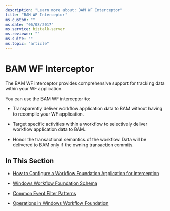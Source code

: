 ```yaml
---
description: "Learn more about: BAM WF Interceptor"
title: "BAM WF Interceptor"
ms.custom: ""
ms.date: "06/08/2017"
ms.service: biztalk-server
ms.reviewer: ""
ms.suite: ""
ms.topic: "article"
---
```

# BAM WF Interceptor
The BAM WF interceptor provides comprehensive support for tracking data within your WF application.  
  
 You can use the BAM WF interceptor to:  
  
-   Transparently deliver workflow application data to BAM without having to recompile your WF application.  
  
-   Target specific activities within a workflow to selectively deliver workflow application data to BAM.  
  
-   Honor the transactional semantics of the workflow. Data will be delivered to BAM only if the owning transaction commits.  
  
## In This Section  
  
-   [How to Configure a Workflow Foundation Application for Interception](../core/how-to-configure-a-workflow-foundation-application-for-interception.md)  
  
-   [Windows Workflow Foundation Schema](../core/windows-workflow-foundation-schema.md)  
  
-   [Common Event Filter Patterns](../core/common-event-filter-patterns.md)  
  
-   [Operations in Windows Workflow Foundation](../core/operations-in-windows-workflow-foundation.md)
